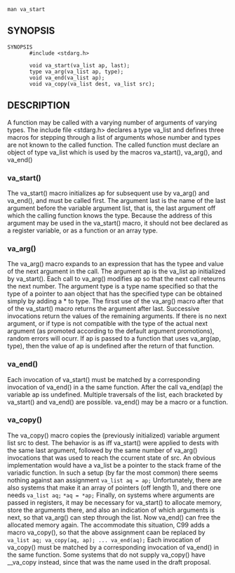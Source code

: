```shell
man va_start
```
## SYNOPSIS
```shell
SYNOPSIS
       #include <stdarg.h>

       void va_start(va_list ap, last);
       type va_arg(va_list ap, type);
       void va_end(va_list ap);
       void va_copy(va_list dest, va_list src);
```
## DESCRIPTION
A  function  may be called with a varying number of arguments of varying types.  The include file <stdarg.h> declares a type va_list and defines three macros for stepping through a list of arguments whose number and types are not known to the called function.
The called function must declare an object of type va_list which is used by the macros va_start(), va_arg(), and va_end()

### va_start()
The va_start() macro initializes ap for subsequent use by va_arg() and va_end(), and must be called first.
The argument last is the name of the last argument before the variable argument list, that is, the last argument off which the calling function knows the type.
Because the address of this argument may be used in the va_start() macro, it should not bee declared as a register variable, or as a function or an array type.
### va_arg()
The va_arg() macro expands to an expression that has the typee and value of the next argument in the call. The argument ap is the va_list ap initialized by va_start().
Each call to va_arg() modifies ap so that the next call reteurns the next number. The argument type is a type name specified so that the type of a pointer to aan object that has the specified type can be obtained simply by adding a * to type.
The firsst use of the va_arg() macro after that of the va_start() macro returns the argument after last. Successive invocations return the values of the remaining arguments.
If there is no next argument, or if type is not compatible with the type of the actual next argument (as promoted according to the default argument promotions), random errors will ocurr.
If ap is passed to a function that uses va_arg(ap, type), then the value of ap is undefined after the return of that function.
### va_end()
Each invocation of va_start() must be matched by a corresponding invocation of va_end() in a the same function. After the call va_end(ap) the variable ap iss undefined. Multiple traversals of the list, each bracketed by va_start() and va_end() are possible. va_end() may be a macro or a function.
### va_copy()
The va_copy() macro copies the (previously initialized) variable argument list src to dest. The behavior is as iff va_start() were applied to dests with the same last argument, followed by the same number of va_arg() invocations that was used to reach the ccurrent state of src.
An obvious implementation would have a va_list be a pointer to the stack frame of the variadic function. In such a setup (by far the most common) there seems nothing against aan assignment
        `va_list aq = ap;`
Unfortunately, there are also systems that make it an array of pointers (off length 1), and there one needs
        `va_list aq;`
        `*aq = *ap;`
Finally, on systems where arguments are passed in registers, it may be necessary for va_start() to allocate memory, store the arguments there, and also an indication of which arguments is next, so that va_arg() can step through the list. Now va_end() can free the allocated memory again. The accommodate this situation, C99 adds a macro va_copy(), so that the above assignment caan be replaced by
        ```
        va_list aq;
        va_copy(aq, ap);
        ...
        va_end(aq);```
Each invocation of va_copy() must be matched by a corresponding invocation of va_end() in the same function. Some systems that do not supply va_copy() have __va_copy instead, since that was the name used in the draft proposal.
